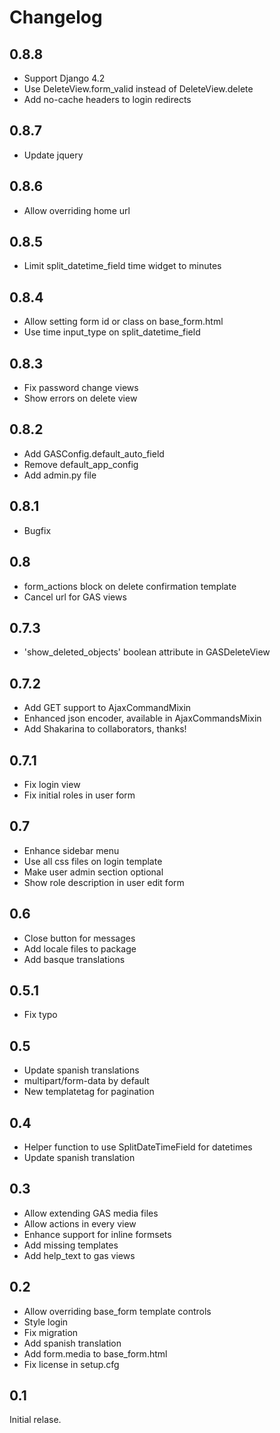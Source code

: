 Changelog
=========

0.8.8
-----

* Support Django 4.2
* Use DeleteView.form_valid instead of DeleteView.delete
* Add no-cache headers to login redirects

0.8.7
-----

* Update jquery

0.8.6
-----

* Allow overriding home url

0.8.5
-----

* Limit split_datetime_field time widget to minutes

0.8.4
-----

* Allow setting form id or class on base_form.html
* Use time input_type on split_datetime_field

0.8.3
-----

* Fix password change views
* Show errors on delete view

0.8.2
-----

* Add GASConfig.default_auto_field
* Remove default_app_config
* Add admin.py file

0.8.1
-----

* Bugfix

0.8
---

* form_actions block on delete confirmation template
* Cancel url for GAS views

0.7.3
-----

* 'show_deleted_objects' boolean attribute in GASDeleteView

0.7.2
-----

* Add GET support to AjaxCommandMixin
* Enhanced json encoder, available in AjaxCommandsMixin
* Add Shakarina to collaborators, thanks!

0.7.1
-----

* Fix login view
* Fix initial roles in user form

0.7
---

* Enhance sidebar menu
* Use all css files on login template
* Make user admin section optional
* Show role description in user edit form

0.6
---

* Close button for messages
* Add locale files to package
* Add basque translations

0.5.1
-----

* Fix typo

0.5
---

* Update spanish translations
* multipart/form-data by default
* New templatetag for pagination

0.4
---

* Helper function to use SplitDateTimeField for datetimes
* Update spanish translation

0.3
---

* Allow extending GAS media files
* Allow actions in every view
* Enhance support for inline formsets
* Add missing templates
* Add help_text to gas views

0.2
---

* Allow overriding base_form template controls
* Style login
* Fix migration
* Add spanish translation
* Add form.media to base_form.html
* Fix license in setup.cfg

0.1
---

Initial relase.
